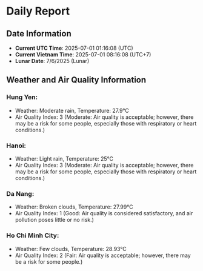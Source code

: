 # Daily Report
## Date Information
- **Current UTC Time**: 2025-07-01 01:16:08 (UTC)
- **Current Vietnam Time**: 2025-07-01 08:16:08 (UTC+7)
- **Lunar Date**: 7/6/2025 (Lunar)

## Weather and Air Quality Information

### Hung Yen:
- Weather: Moderate rain, Temperature: 27.9°C
- Air Quality Index: 3 (Moderate: Air quality is acceptable; however, there may be a risk for some people, especially those with respiratory or heart conditions.)

### Hanoi:
- Weather: Light rain, Temperature: 25°C
- Air Quality Index: 3 (Moderate: Air quality is acceptable; however, there may be a risk for some people, especially those with respiratory or heart conditions.)

### Da Nang:
- Weather: Broken clouds, Temperature: 27.99°C
- Air Quality Index: 1 (Good: Air quality is considered satisfactory, and air pollution poses little or no risk.)

### Ho Chi Minh City:
- Weather: Few clouds, Temperature: 28.93°C
- Air Quality Index: 2 (Fair: Air quality is acceptable; however, there may be a risk for some people.)

